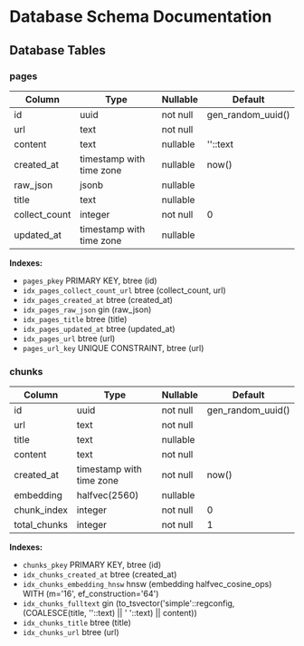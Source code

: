 # Database Schema Documentation

## Database Tables

### pages

| Column | Type | Nullable | Default |
|--------|------|----------|---------|
| id | uuid | not null | gen_random_uuid() |
| url | text | not null | |
| content | text | nullable | ''::text |
| created_at | timestamp with time zone | nullable | now() |
| raw_json | jsonb | nullable | |
| title | text | nullable | |
| collect_count | integer | not null | 0 |
| updated_at | timestamp with time zone | nullable | |

**Indexes:**
- `pages_pkey` PRIMARY KEY, btree (id)
- `idx_pages_collect_count_url` btree (collect_count, url)
- `idx_pages_created_at` btree (created_at)
- `idx_pages_raw_json` gin (raw_json)
- `idx_pages_title` btree (title)
- `idx_pages_updated_at` btree (updated_at)
- `idx_pages_url` btree (url)
- `pages_url_key` UNIQUE CONSTRAINT, btree (url)

### chunks

| Column | Type | Nullable | Default |
|--------|------|----------|---------|
| id | uuid | not null | gen_random_uuid() |
| url | text | not null | |
| title | text | nullable | |
| content | text | not null | |
| created_at | timestamp with time zone | not null | now() |
| embedding | halfvec(2560) | nullable | |
| chunk_index | integer | not null | 0 |
| total_chunks | integer | not null | 1 |

**Indexes:**
- `chunks_pkey` PRIMARY KEY, btree (id)
- `idx_chunks_created_at` btree (created_at)
- `idx_chunks_embedding_hnsw` hnsw (embedding halfvec_cosine_ops) WITH (m='16', ef_construction='64')
- `idx_chunks_fulltext` gin (to_tsvector('simple'::regconfig, (COALESCE(title, ''::text) || ' '::text) || content))
- `idx_chunks_title` btree (title)
- `idx_chunks_url` btree (url)

